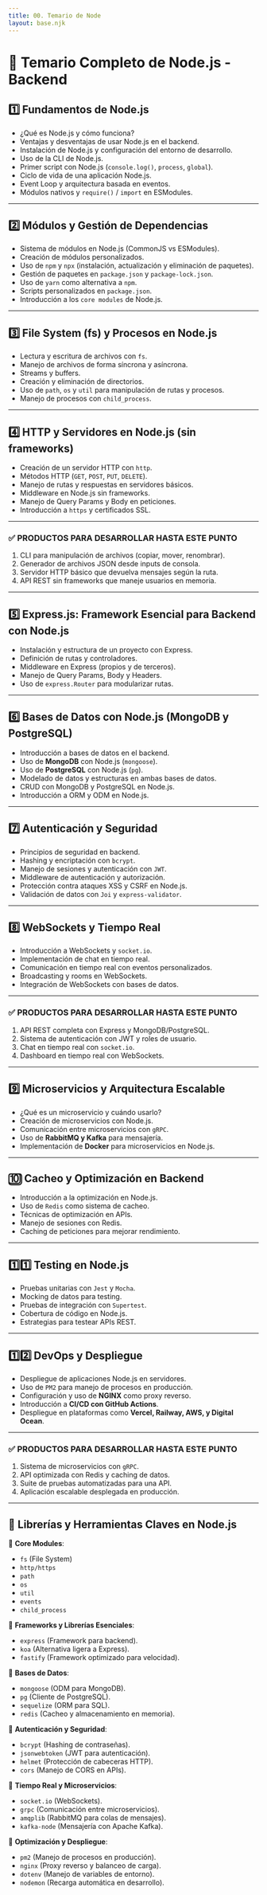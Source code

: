 ```yaml
---
title: 00. Temario de Node
layout: base.njk
---
```


# **📌 Temario Completo de Node.js - Backend**

## **1️⃣ Fundamentos de Node.js**

- ¿Qué es Node.js y cómo funciona?
- Ventajas y desventajas de usar Node.js en el backend.
- Instalación de Node.js y configuración del entorno de desarrollo.
- Uso de la CLI de Node.js.
- Primer script con Node.js (`console.log()`, `process`, `global`).
- Ciclo de vida de una aplicación Node.js.
- Event Loop y arquitectura basada en eventos.
- Módulos nativos y `require()` / `import` en ESModules.

---

## **2️⃣ Módulos y Gestión de Dependencias**

- Sistema de módulos en Node.js (CommonJS vs ESModules).
- Creación de módulos personalizados.
- Uso de `npm` y `npx` (instalación, actualización y eliminación de paquetes).
- Gestión de paquetes en `package.json` y `package-lock.json`.
- Uso de `yarn` como alternativa a `npm`.
- Scripts personalizados en `package.json`.
- Introducción a los `core modules` de Node.js.

---

## **3️⃣ File System (fs) y Procesos en Node.js**

- Lectura y escritura de archivos con `fs`.
- Manejo de archivos de forma síncrona y asíncrona.
- Streams y buffers.
- Creación y eliminación de directorios.
- Uso de `path`, `os` y `util` para manipulación de rutas y procesos.
- Manejo de procesos con `child_process`.

---

## **4️⃣ HTTP y Servidores en Node.js (sin frameworks)**

- Creación de un servidor HTTP con `http`.
- Métodos HTTP (`GET`, `POST`, `PUT`, `DELETE`).
- Manejo de rutas y respuestas en servidores básicos.
- Middleware en Node.js sin frameworks.
- Manejo de Query Params y Body en peticiones.
- Introducción a `https` y certificados SSL.

---

### **✅ PRODUCTOS PARA DESARROLLAR HASTA ESTE PUNTO**

1. CLI para manipulación de archivos (copiar, mover, renombrar).
2. Generador de archivos JSON desde inputs de consola.
3. Servidor HTTP básico que devuelva mensajes según la ruta.
4. API REST sin frameworks que maneje usuarios en memoria.

---

## **5️⃣ Express.js: Framework Esencial para Backend con Node.js**

- Instalación y estructura de un proyecto con Express.
- Definición de rutas y controladores.
- Middleware en Express (propios y de terceros).
- Manejo de Query Params, Body y Headers.
- Uso de `express.Router` para modularizar rutas.

---

## **6️⃣ Bases de Datos con Node.js (MongoDB y PostgreSQL)**

- Introducción a bases de datos en el backend.
- Uso de **MongoDB** con Node.js (`mongoose`).
- Uso de **PostgreSQL** con Node.js (`pg`).
- Modelado de datos y estructuras en ambas bases de datos.
- CRUD con MongoDB y PostgreSQL en Node.js.
- Introducción a ORM y ODM en Node.js.

---

## **7️⃣ Autenticación y Seguridad**

- Principios de seguridad en backend.
- Hashing y encriptación con `bcrypt`.
- Manejo de sesiones y autenticación con `JWT`.
- Middleware de autenticación y autorización.
- Protección contra ataques XSS y CSRF en Node.js.
- Validación de datos con `Joi` y `express-validator`.

---

## **8️⃣ WebSockets y Tiempo Real**

- Introducción a WebSockets y `socket.io`.
- Implementación de chat en tiempo real.
- Comunicación en tiempo real con eventos personalizados.
- Broadcasting y rooms en WebSockets.
- Integración de WebSockets con bases de datos.

---

### **✅ PRODUCTOS PARA DESARROLLAR HASTA ESTE PUNTO**

1. API REST completa con Express y MongoDB/PostgreSQL.
2. Sistema de autenticación con JWT y roles de usuario.
3. Chat en tiempo real con `socket.io`.
4. Dashboard en tiempo real con WebSockets.

---

## **9️⃣ Microservicios y Arquitectura Escalable**

- ¿Qué es un microservicio y cuándo usarlo?
- Creación de microservicios con Node.js.
- Comunicación entre microservicios con `gRPC`.
- Uso de **RabbitMQ y Kafka** para mensajería.
- Implementación de **Docker** para microservicios en Node.js.

---

## **🔟 Cacheo y Optimización en Backend**

- Introducción a la optimización en Node.js.
- Uso de `Redis` como sistema de cacheo.
- Técnicas de optimización en APIs.
- Manejo de sesiones con Redis.
- Caching de peticiones para mejorar rendimiento.

---

## **1️⃣1️⃣ Testing en Node.js**

- Pruebas unitarias con `Jest` y `Mocha`.
- Mocking de datos para testing.
- Pruebas de integración con `Supertest`.
- Cobertura de código en Node.js.
- Estrategias para testear APIs REST.

---

## **1️⃣2️⃣ DevOps y Despliegue**

- Despliegue de aplicaciones Node.js en servidores.
- Uso de `PM2` para manejo de procesos en producción.
- Configuración y uso de **NGINX** como proxy reverso.
- Introducción a **CI/CD con GitHub Actions**.
- Despliegue en plataformas como **Vercel, Railway, AWS, y Digital Ocean**.

---

### **✅ PRODUCTOS PARA DESARROLLAR HASTA ESTE PUNTO**

1. Sistema de microservicios con `gRPC`.
2. API optimizada con Redis y caching de datos.
3. Suite de pruebas automatizadas para una API.
4. Aplicación escalable desplegada en producción.

---

## **🔹 Librerías y Herramientas Claves en Node.js**

📌 **Core Modules**:

- `fs` (File System)
- `http/https`
- `path`
- `os`
- `util`
- `events`
- `child_process`

📌 **Frameworks y Librerías Esenciales**:

- `express` (Framework para backend).
- `koa` (Alternativa ligera a Express).
- `fastify` (Framework optimizado para velocidad).

📌 **Bases de Datos**:

- `mongoose` (ODM para MongoDB).
- `pg` (Cliente de PostgreSQL).
- `sequelize` (ORM para SQL).
- `redis` (Cacheo y almacenamiento en memoria).

📌 **Autenticación y Seguridad**:

- `bcrypt` (Hashing de contraseñas).
- `jsonwebtoken` (JWT para autenticación).
- `helmet` (Protección de cabeceras HTTP).
- `cors` (Manejo de CORS en APIs).

📌 **Tiempo Real y Microservicios**:

- `socket.io` (WebSockets).
- `grpc` (Comunicación entre microservicios).
- `amqplib` (RabbitMQ para colas de mensajes).
- `kafka-node` (Mensajería con Apache Kafka).

📌 **Optimización y Despliegue**:

- `pm2` (Manejo de procesos en producción).
- `nginx` (Proxy reverso y balanceo de carga).
- `dotenv` (Manejo de variables de entorno).
- `nodemon` (Recarga automática en desarrollo).